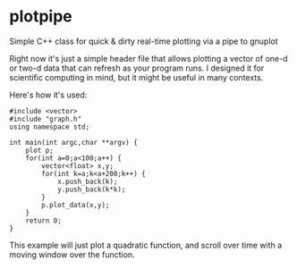 plotpipe
========

Simple C++ class for quick &amp; dirty real-time plotting via a pipe to gnuplot

Right now it's just a simple header file that allows plotting a vector of one-d or two-d data that can refresh as your program runs. I designed it for scientific computing in mind, but it might be useful in many contexts.

Here's how it's used:


	#include <vector>
	#include "graph.h"
	using namespace std;
	
	int main(int argc,char **argv) {
		plot p;
 		for(int a=0;a<100;a++) {
 			vector<float> x,y;
 			for(int k=a;k<a+200;k++) {
   				x.push_back(k);
   				y.push_back(k*k);
 			}
  			p.plot_data(x,y);
 		}
 		return 0;
	}

This example will just plot a quadratic function, and scroll over time with a moving window over the function.
